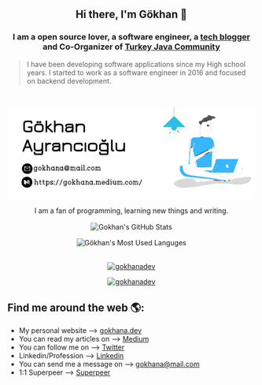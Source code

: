 
<h2 align="center"> Hi there, I'm Gökhan 👋 </h2>

<h3 align="center"> 
I am  a open source lover, a software engineer, a <a href="https://gokhana.medium.com">tech blogger</a> and Co-Organizer of <a href="https://turkeyjava.com">Turkey Java Community</a>
 </h3>

>  I have been developing software applications since my High school years. I started to work as a software engineer in 2016 and focused on backend development.
<br />

<p align="center">

<img src="/aboutme.png" alt="G-khan software engineer and blogger" />
</p>

<p align="center"> I am a fan of programming, learning new things and writing.</p>


<p align="center">
<img align="center" src="https://github-readme-stats.vercel.app/api?username=g-khan&show_icons=true&locale=en&theme=github_dark" alt="Gokhan's GitHub Stats" /></p>

<div align="center">

<img align="center" src="https://github-readme-stats.vercel.app/api/top-langs?username=g-khan&show_icons=true&locale=en&layout=compact&theme=github_dark" alt="Gökhan's Most Used Languges" />

<br />
<br />

 <a href="https://twitter.com/gokhanadev" target="blank"><img src="https://img.shields.io/twitter/follow/gokhanadev?logo=twitter&style=for-the-badge" alt="gokhanadev" /></a> 

 <a href="https://www.linkedin.com/in/gokhanadev/)" target="blank"><img src="https://img.shields.io/badge/gokhanadev-follow%20on%20linkedin-blue?style=for-the-badge&logo=linkedin" alt="gokhanadev" /></a> 
 
 
 </div>

## Find me around the web 🌎:
- My personal website  ⟶  <a href="https://gokhana.dev/">gokhana.dev</a>
- You can read my articles on  ⟶  <a href="https://gokhana.medium.com/">Medium</a> 
- You can follow me on  ⟶  <a href="https://twitter.com/gokhanadev">Twitter</a>
- Linkedin/Profession  ⟶  <a href="https://www.linkedin.com/in/gokhanadev/">Linkedin</a> 
- You can send me a message on  ⟶  <a class="line" target="_blank" href="mailto:gkhan.a.06@gmail.com"> gokhana@mail.com</a>
- 1:1 Superpeer ⟶ [Superpeer](https://superpeer.com/gokhana)


